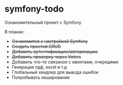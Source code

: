 # symfony-todo
Ознакомительный проект с Symfony

В планах:
- ~~Ознакомится с настройкой Symfony~~
- ~~Создать простой CRUD~~
- ~~Добавить аутентификацию/авторизацию~~
- ~~Добавить проверку через Voters~~
- Добавить что-то связаное с ивентами, очередями
- Генерация пдф, excel и т.д 
- Глобальный хендлер для вывода ошибок
- Попробывать кеширование